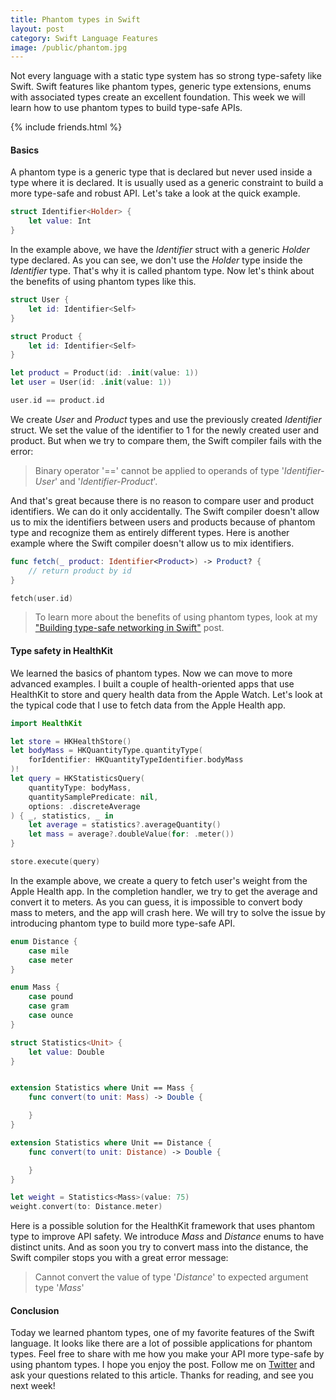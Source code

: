 ```yaml
---
title: Phantom types in Swift
layout: post
category: Swift Language Features
image: /public/phantom.jpg
---
```


Not every language with a static type system has so strong type-safety like Swift. Swift features like phantom types, generic type extensions, enums with associated types create an excellent foundation. This week we will learn how to use phantom types to build type-safe APIs.

{% include friends.html %}

#### Basics
A phantom type is a generic type that is declared but never used inside a type where it is declared. It is usually used as a generic constraint to build a more type-safe and robust API. Let's take a look at the quick example.

```swift
struct Identifier<Holder> {
    let value: Int
}
```

In the example above, we have the *Identifier* struct with a generic *Holder* type declared. As you can see, we don't use the *Holder* type inside the *Identifier* type. That's why it is called phantom type. Now let's think about the benefits of using phantom types like this.

```swift
struct User {
    let id: Identifier<Self>
}

struct Product {
    let id: Identifier<Self>
}

let product = Product(id: .init(value: 1))
let user = User(id: .init(value: 1))

user.id == product.id
```

We create *User* and *Product* types and use the previously created *Identifier* struct. We set the value of the identifier to 1 for the newly created user and product. But when we try to compare them, the Swift compiler fails with the error:

> Binary operator '==' cannot be applied to operands of type '*Identifier-User*' and '*Identifier-Product*'.

And that's great because there is no reason to compare user and product identifiers. We can do it only accidentally. The Swift compiler doesn't allow us to mix the identifiers between users and products because of phantom type and recognize them as entirely different types. Here is another example where the Swift compiler doesn't allow us to mix identifiers.

```swift
func fetch(_ product: Identifier<Product>) -> Product? {
    // return product by id
}

fetch(user.id)
```

> To learn more about the benefits of using phantom types, look at my ["Building type-safe networking in Swift"](/2021/02/10/building-type-safe-networking-in-swift/) post.

#### Type safety in HealthKit
We learned the basics of phantom types. Now we can move to more advanced examples. I built a couple of health-oriented apps that use HealthKit to store and query health data from the Apple Watch. Let's look at the typical code that I use to fetch data from the Apple Health app.

```swift
import HealthKit

let store = HKHealthStore()
let bodyMass = HKQuantityType.quantityType(
    forIdentifier: HKQuantityTypeIdentifier.bodyMass
)!
let query = HKStatisticsQuery(
    quantityType: bodyMass,
    quantitySamplePredicate: nil,
    options: .discreteAverage
) { _, statistics, _ in
    let average = statistics?.averageQuantity()
    let mass = average?.doubleValue(for: .meter())
}

store.execute(query)
```

In the example above, we create a query to fetch user's weight from the Apple Health app. In the completion handler, we try to get the average and convert it to meters. As you can guess, it is impossible to convert body mass to meters, and the app will crash here. We will try to solve the issue by introducing phantom type to build more type-safe API.

```swift
enum Distance {
    case mile
    case meter
}

enum Mass {
    case pound
    case gram
    case ounce
}

struct Statistics<Unit> {
    let value: Double
}


extension Statistics where Unit == Mass {
    func convert(to unit: Mass) -> Double {

    }
}

extension Statistics where Unit == Distance {
    func convert(to unit: Distance) -> Double {

    }
}

let weight = Statistics<Mass>(value: 75)
weight.convert(to: Distance.meter)
```

Here is a possible solution for the HealthKit framework that uses phantom type to improve API safety. We introduce *Mass* and *Distance* enums to have distinct units. And as soon you try to convert mass into the distance, the Swift compiler stops you with a great error message:

> Cannot convert the value of type '*Distance*' to expected argument type '*Mass*'

#### Conclusion
Today we learned phantom types, one of my favorite features of the Swift language. It looks like there are a lot of possible applications for phantom types. Feel free to share with me how you make your API more type-safe by using phantom types. I hope you enjoy the post. Follow me on [Twitter](https://twitter.com/mecid) and ask your questions related to this article. Thanks for reading, and see you next week!
